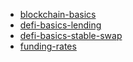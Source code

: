 



* [blockchain-basics](https://medium.com/@navin346/blockchain-basics-46818c95e1ad)
* [defi-basics-lending](https://medium.com/@navin346/defi-bascis-5-lending-borrowing-in-defi-0310e1079e77)
* [defi-basics-stable-swap](https://medium.com/@navin346/defi-bascis-4-stableswap-dc91ef2f8963)
* [funding-rates](https://medium.com/@navin346/funding-rates-in-crypto-vs-trad-fi-b39991790064)
